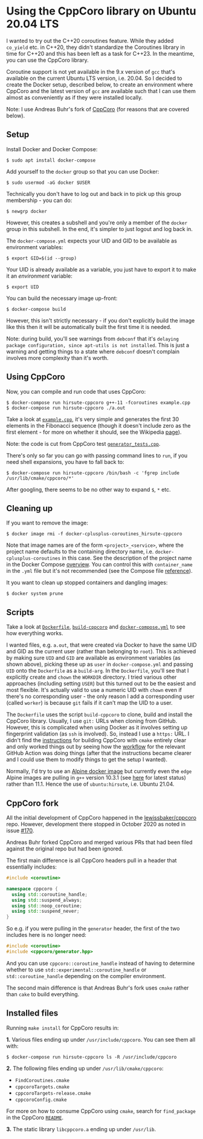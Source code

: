 Using the CppCoro library on Ubuntu 20.04 LTS
=============================================

I wanted to try out the C++20 coroutines feature. While they added `co_yield` etc. in C++20, they didn't standardize the Coroutines library in time for C++20 and this has been left as a task for C++23. In the meantime, you can use the CppCoro library.

Coroutine support is not yet available in the 9.x version of `gcc` that's available on the current Ubuntu LTS version, i.e. 20.04. So I decided to create the Docker setup, described below, to create an environment where CppCoro and the latest version of `gcc` are available such that I can use them almost as conveniently as if they were installed locally.

Note: I use Andreas Buhr's fork of [CppCoro](https://github.com/andreasbuhr/cppcoro/blob/master/README.md#cppcoro---a-coroutine-library-for-c) (for reasons that are covered below).

Setup
-----

Install Docker and Docker Compose:

    $ sudo apt install docker-compose

Add yourself to the `docker` group so that you can use Docker:

    $ sudo usermod -aG docker $USER

Technically you don't have to log out and back in to pick up this group membership - you can do:

    $ newgrp docker

However, this creates a subshell and you're only a member of the `docker` group in this subshell. In the end, it's simpler to just logout and log back in.

The `docker-compose.yml` expects your UID and GID to be available as environment variables:

    $ export GID=$(id --group)

Your UID is already available as a variable, you just have to export it to make it an _environment_ variable:

    $ export UID

You can build the necessary image up-front:

    $ docker-compose build

However, this isn't strictly necessary - if you don't explicitly build the image like this then it will be automatically built the first time it is needed.

Note: during build, you'll see warnings from `debconf` that it's `delaying package configuration, since apt-utils is not installed`. This is just a warning and getting things to a state where `debconf` doesn't complain involves more complexity than it's worth.

Using CppCoro
-------------

Now, you can compile and run code that uses CppCoro:

    $ docker-compose run hirsute-cppcoro g++-11 -fcoroutines example.cpp
    $ docker-compose run hirsute-cppcoro ./a.out

Take a look at [`example.cpp`](example.cpp), it's very simple and generates the first 30 elements in the Fibonacci sequence (though it doesn't include zero as the first element - for more on whether it should, see the Wikipedia [page](https://en.wikipedia.org/wiki/Fibonacci_number)).

Note: the code is cut from CppCoro test [`generator_tests.cpp`](https://github.com/andreasbuhr/cppcoro/blob/master/test/generator_tests.cpp).

There's only so far you can go with passing command lines to `run`, if you need shell expansions, you have to fall back to:

    $ docker-compose run hirsute-cppcoro /bin/bash -c 'fgrep include /usr/lib/cmake/cppcoro/*'

After googling, there seems to be no other way to expand `$`, `*` etc.

Cleaning up
-----------

If you want to remove the image:

    $ docker image rmi -f docker-cplusplus-coroutines_hirsute-cppcoro

Note that image names are of the form `<project>_<service>`, where the project name defaults to the containing directory name, i.e. `docker-cplusplus-coroutines` in this case. See the description of the project name in the Docker Compose [overview](https://docs.docker.com/compose/). You can control this with `container_name` in the `.yml` file but it's not recommended (see the Compose file [reference](https://docs.docker.com/compose/compose-file/compose-file-v3/)).

It you want to clean up stopped containers and dangling images:

    $ docker system prune

Scripts
-------

Take a look at [`Dockerfile`](Dockerfile), [`build-cppcoro`](build-cppcoro) and [`docker-compose.yml`](docker-compose.yml) to see how everything works.

I wanted files, e.g. `a.out`, that were created via Docker to have the same UID and GID as the current user (rather than belonging to `root`). This is achieved by making sure `UID` and `GID` are available as environment variables (as shown above), picking these up as `user` in `docker-compose.yml` and passing `UID` onto the `Dockerfile` as a `build-arg`. In the `Dockerfile`, you'll see that I explicitly create and `chown` the `WORKDIR` directory. I tried various other approaches (including setting `USER`) but this turned out to be the easiest and most flexible. It's actually valid to use a numeric UID with `chown` even if there's no corresponding user - the only reason I add a corresponding user (called `worker`) is because `git` fails if it can't map the UID to a user.

The `Dockerfile` uses the script `build-cppcoro` to clone, build and install the CppCoro library. Usually, I use `git:` URLs when cloning from GitHub. However, this is complicated when using Docker as it involves setting up fingerprint validation (as `ssh` is involved). So, instead I use a `https:` URL. I didn't find the [instructions](https://github.com/andreasbuhr/cppcoro/blob/master/README.md#building) for building CppCoro with `cmake` entirely clear and only worked things out by seeing how the [workflow](https://github.com/andreasbuhr/cppcoro/blob/master/.github/workflows/cmake.yml) for the relevant GitHub Action was doing things (after that the instructions became clearer and I could use them to modify things to get the setup I wanted).

Normally, I'd try to use an [Alpine docker image](https://hub.docker.com/_/alpine_) but currently even the `edge` Alpine images are pulling in `g++` version 10.3.1 (see [here](https://pkgs.alpinelinux.org/package/edge/main/x86_64/g++) for latest status) rather than 11.1. Hence the use of `ubuntu:hirsute`, i.e. Ubuntu 21.04.

CppCoro fork
------------

All the initial development of CppCoro happened in the [lewissbaker/cppcoro](https://github.com/lewissbaker/cppcoro) repo. However, development there stopped in October 2020 as noted in issue [#170](https://github.com/lewissbaker/cppcoro/issues/170).

Andreas Buhr forked CppCoro and merged various PRs that had been filed against the original repo but had been ignored.

The first main difference is all CppCoro headers pull in a header that essentially includes:

```c++
#include <coroutine>

namespace cppcoro {
  using std::coroutine_handle;
  using std::suspend_always;
  using std::noop_coroutine;
  using std::suspend_never;
}
```

So e.g. if you were pulling in the `generator` header, the first of the two includes here is no longer need:

```c++
#include <coroutine>
#include <cppcoro/generator.hpp>
```

And you can use `cppcoro::coroutine_handle` instead of having to determine whether to use `std::experimental::coroutine_handle` or `std::coroutine_handle` depending on the compiler environment.

The second main difference is that Andreas Buhr's fork uses `cmake` rather than `cake` to build everything.

Installed files
---------------

Running `make install` for CppCoro results in:

**1.** Various files ending up under `/usr/include/cppcoro`. You can see them all with:

```
$ docker-compose run hirsute-cppcoro ls -R /usr/include/cppcoro
```

**2.** The following files ending up under `/usr/lib/cmake/cppcoro`:

* `FindCoroutines.cmake`
* `cppcoroTargets.cmake`
* `cppcoroTargets-release.cmake`
* `cppcoroConfig.cmake`

For more on how to consume CppCoro using `cmake`, search for `find_package` in the CppCoro [`README`](https://github.com/andreasbuhr/cppcoro/blob/master/README.md).

**3.** The static library `libcppcoro.a` ending up under `/usr/lib`.

